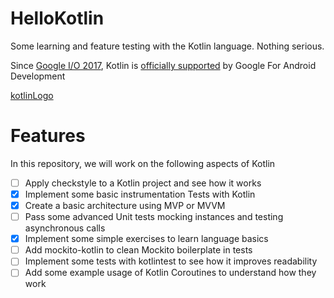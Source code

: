 # HelloKotlin
Some learning and feature testing with the Kotlin language. Nothing serious.

Since [Google I/O 2017][1], Kotlin is [officially supported][2] by Google For Android Development

[kotlinLogo]

# Features

In this repository, we will work on the following aspects of Kotlin

- [ ] Apply checkstyle to a Kotlin project and see how it works
- [X] Implement some basic instrumentation Tests with Kotlin
- [X] Create a basic architecture using MVP or MVVM
- [ ] Pass some advanced Unit tests mocking instances and testing asynchronous calls
- [X] Implement some simple exercises to learn language basics
- [ ] Add mockito-kotlin to clean Mockito boilerplate in tests
- [ ] Implement some tests with kotlintest to see how it improves readability
- [ ] Add some example usage of Kotlin Coroutines to understand how they work

[kotlinLogo]: ./images/kotlin.png
[1]: https://posts.google.com/share/JWxzxRt3
[2]: https://posts.google.com/share/JWxzxRt3/rKkRn1